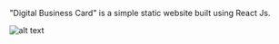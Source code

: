 "Digital Business Card" is a simple static website built using
React Js.

![alt text](https://github.com/nepali-rakshya/Digital_Business_Card_ReactJs/blob/master/src/img/screenshot.PNG)
